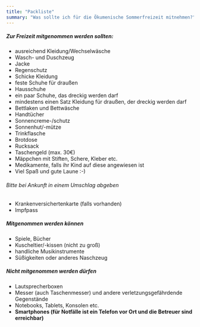 ```yaml
---
title: "Packliste"
summary: "Was sollte ich für die Ökumenische Sommerfreizeit mitnehmen?"
---
```

##### Zur Freizeit mitgenommen werden sollten:
* ausreichend Kleidung/Wechselwäsche
* Wasch- und Duschzeug
* Jacke
* Regenschutz
* Schicke Kleidung
* feste Schuhe für draußen
* Hausschuhe
* ein paar Schuhe, das dreckig werden darf
* mindestens einen Satz Kleidung für draußen, der dreckig werden darf
* Bettlaken und Bettwäsche
* Handtücher
* Sonnencreme-/schutz
* Sonnenhut/-mütze
* Trinkflasche
* Brotdose
* Rucksack
* Taschengeld (max. 30€)
* Mäppchen mit Stiften, Schere, Kleber etc.
* Medikamente, falls ihr Kind auf diese angewiesen ist
* Viel Spaß und gute Laune :-)
###### Bitte bei Ankunft in einem Umschlag abgeben
* Krankenversichertenkarte (falls vorhanden)
* Impfpass
##### Mitgenommen werden können
* Spiele, Bücher
* Kuscheltier/-kissen (nicht zu groß)
* handliche Musikinstrumente
* Süßigkeiten oder anderes Naschzeug
##### Nicht mitgenommen werden dürfen
* Lautsprecherboxen
* Messer (auch Taschenmesser) und andere verletzungsgefährdende Gegenstände
* Notebooks, Tablets, Konsolen etc.
* **Smartphones (für Notfälle ist ein Telefon vor Ort und die Betreuer sind erreichbar)**